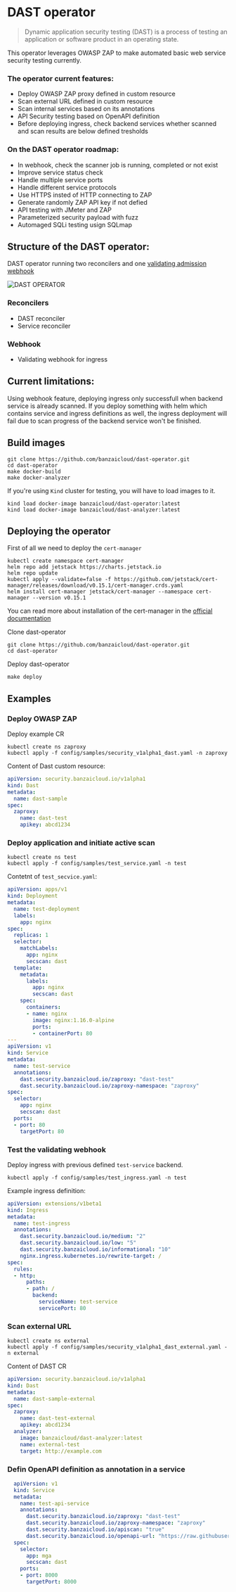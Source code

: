 # DAST operator

> Dynamic application security testing (DAST) is a process of testing an application or software product in an operating state.

This operator leverages OWASP ZAP to make automated basic web service security testing currently.

### The operator current features:
- Deploy OWASP ZAP proxy defined in custom resource
- Scan external URL defined in custom resource
- Scan internal services based on its annotations
- API Security testing based on OpenAPI definition
- Before deploying ingress, check backend services whether scanned and scan results are below defined tresholds

### On the DAST operator roadmap:
- In webhook, check the scanner job is running, completed or not exist
- Improve service status check
- Handle multiple service ports
- Handle different service protocols
- Use HTTPS insted of HTTP connecting to ZAP
- Generate randomly ZAP API key if not defied
- API testing with JMeter and ZAP
- Parameterized security payload with fuzz
- Automaged SQLi testing usign SQLmap

## Structure of the DAST operator:
DAST operator running two reconcilers and one [validating admission webhook](https://kubernetes.io/docs/reference/access-authn-authz/admission-controllers/#validatingadmissionwebhook)

![DAST OPERATOR](docs/images/dast.png)

### Reconcilers
- DAST reconciler
- Service reconciler

### Webhook
- Validating webhook for ingress

## Current limitations:
Using webhook feature, deploying ingress only successfull when backend service is already scanned. If you deploy something with helm which contains service and ingress definitions as well, the ingress deployment will fail due to scan progress of the backend service won't be finished.

## Build images
```shell
git clone https://github.com/banzaicloud/dast-operator.git
cd dast-operator
make docker-build
make docker-analyzer
```

If you're using `Kind` cluster for testing, you will have to load images to it.
```shell
kind load docker-image banzaicloud/dast-operator:latest
kind load docker-image banzaicloud/dast-analyzer:latest
```

## Deploying the operator

First of all we need to deploy the `cert-manager`
```shell
kubectl create namespace cert-manager
helm repo add jetstack https://charts.jetstack.io
helm repo update
kubectl apply --validate=false -f https://github.com/jetstack/cert-manager/releases/download/v0.15.1/cert-manager.crds.yaml
helm install cert-manager jetstack/cert-manager --namespace cert-manager --version v0.15.1
```

You can read more about installation of the cert-manager in the [official documentation](https://cert-manager.io/docs/installation/kubernetes/)

Clone dast-operator
```shell
git clone https://github.com/banzaicloud/dast-operator.git
cd dast-operator
```

Deploy dast-operator
```shell
make deploy
```

## Examples

### Deploy OWASP ZAP
Deploy example CR
```shell
kubectl create ns zaproxy
kubectl apply -f config/samples/security_v1alpha1_dast.yaml -n zaproxy
```

Content of Dast custom resource:
```yaml
apiVersion: security.banzaicloud.io/v1alpha1
kind: Dast
metadata:
  name: dast-sample
spec:
  zaproxy:
    name: dast-test
    apikey: abcd1234
```

### Deploy application and initiate active scan
```shell
kubectl create ns test
kubectl apply -f config/samples/test_service.yaml -n test
```

Contetnt of `test_secvice.yaml`:
```yaml
apiVersion: apps/v1
kind: Deployment
metadata:
  name: test-deployment
  labels:
    app: nginx
spec:
  replicas: 1
  selector:
    matchLabels:
      app: nginx
      secscan: dast
  template:
    metadata:
      labels:
        app: nginx
        secscan: dast
    spec:
      containers:
      - name: nginx
        image: nginx:1.16.0-alpine
        ports:
        - containerPort: 80
---
apiVersion: v1
kind: Service
metadata:
  name: test-service
  annotations:
    dast.security.banzaicloud.io/zaproxy: "dast-test"
    dast.security.banzaicloud.io/zaproxy-namespace: "zaproxy"
spec:
  selector:
    app: nginx
    secscan: dast
  ports:
  - port: 80
    targetPort: 80
```

### Test the validating webhook

Deploy ingress with previous defined `test-service` backend.
```shell
kubectl apply -f config/samples/test_ingress.yaml -n test
```

Example ingress definition:
```yaml
apiVersion: extensions/v1beta1
kind: Ingress
metadata:
  name: test-ingress
  annotations:
    dast.security.banzaicloud.io/medium: "2"
    dast.security.banzaicloud.io/low: "5"
    dast.security.banzaicloud.io/informational: "10"
    nginx.ingress.kubernetes.io/rewrite-target: /
spec:
  rules:
  - http:
      paths:
      - path: /
        backend:
          serviceName: test-service
          servicePort: 80
```


### Scan external URL
```shell
kubectl create ns external
kubectl apply -f config/samples/security_v1alpha1_dast_external.yaml -n external
```

Content of DAST CR
```yaml
apiVersion: security.banzaicloud.io/v1alpha1
kind: Dast
metadata:
  name: dast-sample-external
spec:
  zaproxy:
    name: dast-test-external
    apikey: abcd1234
  analyzer:
    image: banzaicloud/dast-analyzer:latest
    name: external-test
    target: http://example.com
```


### Defin OpenAPI definition as annotation in a service
```yaml
  apiVersion: v1
  kind: Service
  metadata:
    name: test-api-service
    annotations:
      dast.security.banzaicloud.io/zaproxy: "dast-test"
      dast.security.banzaicloud.io/zaproxy-namespace: "zaproxy"
      dast.security.banzaicloud.io/apiscan: "true"
      dast.security.banzaicloud.io/openapi-url: "https://raw.githubusercontent.com/sagikazarmark/modern-go-application/master/api/openapi/todo/openapi.yaml"
  spec:
    selector:
      app: mga
      secscan: dast
    ports:
    - port: 8000
      targetPort: 8000
```
